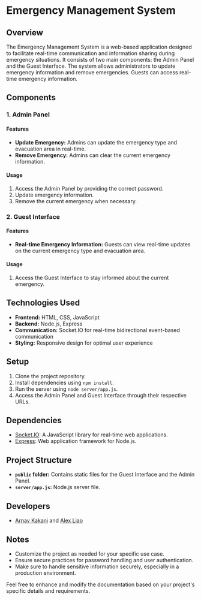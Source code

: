 # Emergency Management System

## Overview

The Emergency Management System is a web-based application designed to facilitate real-time communication and information sharing during emergency situations. It consists of two main components: the Admin Panel and the Guest Interface. The system allows administrators to update emergency information and remove emergencies. Guests can access real-time emergency information.

## Components

### 1. Admin Panel

#### Features

- **Update Emergency:** Admins can update the emergency type and evacuation area in real-time.
- **Remove Emergency:** Admins can clear the current emergency information.

#### Usage

1. Access the Admin Panel by providing the correct password.
2. Update emergency information.
3. Remove the current emergency when necessary.

### 2. Guest Interface

#### Features

- **Real-time Emergency Information:** Guests can view real-time updates on the current emergency type and evacuation area.

#### Usage

1. Access the Guest Interface to stay informed about the current emergency.

## Technologies Used

- **Frontend:** HTML, CSS, JavaScript
- **Backend:** Node.js, Express
- **Communication:** Socket.IO for real-time bidirectional event-based communication
- **Styling:** Responsive design for optimal user experience

## Setup

1. Clone the project repository.
2. Install dependencies using `npm install`.
3. Run the server using `node server/app.js`.
4. Access the Admin Panel and Guest Interface through their respective URLs.

## Dependencies

- [Socket.IO](https://socket.io/): A JavaScript library for real-time web applications.
- [Express](https://expressjs.com/): Web application framework for Node.js.

## Project Structure

- **`public` folder:** Contains static files for the Guest Interface and the Admin Panel.
- **`server/app.js`:** Node.js server file.

## Developers

- [Arnav Kakani](https://github.com/Cabrothers) and [Alex Liao](https://github.com/alexliao95311)

## Notes

- Customize the project as needed for your specific use case.
- Ensure secure practices for password handling and user authentication.
- Make sure to handle sensitive information securely, especially in a production environment.

Feel free to enhance and modify the documentation based on your project's specific details and requirements.
